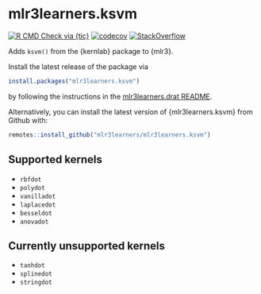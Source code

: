 # mlr3learners.ksvm

<!-- badges: start -->

[![R CMD Check via {tic}](https://img.shields.io/github/workflow/status/mlr3learners/mlr3learners.ksvm/R%20CMD%20Check%20via%20%7Btic%7D?logo=github&label=R%20CMD%20Check%20via%20{tic}&style=flat-square)](https://github.com/mlr3learners/mlr3learners.ksvm/actions)
[![codecov](https://codecov.io/gh/mlr3learners/mlr3learners.ksvm/branch/master/graph/badge.svg)](https://codecov.io/gh/mlr3learners/mlr3learners.ksvm)
[![StackOverflow](https://img.shields.io/badge/stackoverflow-mlr3-orange.svg)](https://stackoverflow.com/questions/tagged/mlr3)

<!-- badges: end -->

Adds `ksvm()` from the {kernlab} package to {mlr3}.

Install the latest release of the package via 

```r
install.packages("mlr3learners.ksvm")
```

by following the instructions in the [mlr3learners.drat README](https://github.com/mlr3learners/mlr3learners.drat).

Alternatively, you can install the latest version of {mlr3learners.ksvm} from Github with:

```r
remotes::install_github("mlr3learners/mlr3learners.ksvm")
```

## Supported kernels

- `rbfdot`
- `polydot`
- `vanilladot`
- `laplacedot`
- `besseldot`
- `anovadot`

## Currently unsupported kernels

- `tanhdot`
- `splinedot`
- `stringdot`
